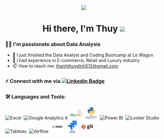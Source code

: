 <div id="header" align="center">
  <img src="https://media.giphy.com/media/SHjOSDkKZ18qOHA5B5/giphy.gif" width="250"/>
</div>

<h1 align="center">
  Hi there, I'm Thuy
  <img src="https://media.giphy.com/media/hvRJCLFzcasrR4ia7z/giphy.gif" width="25px"/>
</h1>

 ### :woman_technologist: I'm passionate about Data Analysis
- :seedling: I just finished the Data Analyst and Coding Bootcamp at Le Wagon 
- :telescope: I had experience in E-commerce, Retail and Luxury industry
- 📫 How to reach me: thanhthuydinh512@gmail.com

### :zap: Connect with me via [![Linkedin Badge](https://img.shields.io/badge/LinkedIn-blue?style=flat&logo=Linkedin&logoColor=white)](https://www.linkedin.com/in/thuydinhtt/)

 ### :hammer_and_wrench: Languages and Tools:
 <div>
  <img src="https://1000logos.net/wp-content/uploads/2020/08/Microsoft-Excel-Logo.png" title="Excel"  alt="Excel" width="60" height="40"/>&nbsp;
  <img src="https://martech.org/wp-content/uploads/2022/09/Logo_Google_Analytics_1920x1080.png" title="Google Analytics 4" alt="Google Analytics 4" width="60" height="40"/>&nbsp;
  <img src="https://github.com/devicons/devicon/blob/master/icons/mysql/mysql-original-wordmark.svg" title="MySQL"  alt="MySQL" width="40" height="40"/>&nbsp;
  <img src="https://github.com/devicons/devicon/blob/master/icons/python/python-original-wordmark.svg" title="python" alt="python" width="40" height="40"/>&nbsp;
  <img src="https://logos-world.net/wp-content/uploads/2022/02/Power-BI-Logo-700x394.png" title="Power BI" alt="Power BI" width="40" height="40"/>&nbsp;
  <img src="https://seeklogo.com/images/G/google-looker-logo-B27BD25E4E-seeklogo.com.png" title="Looker Studio" alt="Looker Studio" width="30" height="30"/>&nbsp;
  <img src="https://logos-world.net/wp-content/uploads/2021/10/Tableau-Logo-700x394.png" title="Tableau" alt="Tableau" width="50" height="40"/>&nbsp;
  <img src="https://cwiki.apache.org/confluence/download/attachments/145723561/airflow_white_bg.png?api=v2" title="Airflow" alt="Airflow" width="40" height="40"/>&nbsp;
  <img src="https://github.com/devicons/devicon/blob/master/icons/slack/slack-original-wordmark.svg" title="Slack" alt="slack" width="40" height="40"/>&nbsp;
  <img src="https://github.com/devicons/devicon/blob/master/icons/jira/jira-original-wordmark.svg" title="Jira" alt="jira" width="40" height="40"/>&nbsp;
  <img src="https://github.com/devicons/devicon/blob/master/icons/git/git-original-wordmark.svg" title="Git" **alt="Git" width="40" height="40"/>
</div>
 
 
<!--
**thuyd12/thuyd12** is a ✨ _special_ ✨ repository because its `README.md` (this file) appears on your GitHub profile.

Here are some ideas to get you started:

- 🔭 I’m currently working on ...
- 🌱 I’m currently learning ...
- 👯 I’m looking to collaborate on ...
- 🤔 I’m looking for help with ...
- 💬 Ask me about ...
- 📫 How to reach me: ...
- 😄 Pronouns: ...
- ⚡ Fun fact: ...
-->
